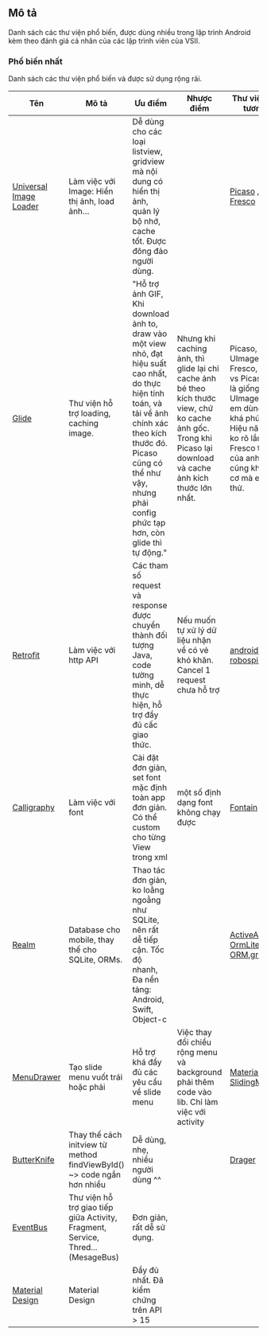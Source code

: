 ## Mô tả

Danh sách các thư viện phổ biến, được dùng nhiều trong lập trình Android kèm theo đánh giá cá nhân của các lập trình viên của VSII.

### Phổ biến nhất

Danh sách các thư viện phổ biến và được sử dụng rộng rãi.

| Tên            | Mô tả |Ưu điểm  |Nhược điểm | Thư viện khác tương tự                    |  
| ----            | ------------      | ------------  | ------------  | ------------       |
| [Universal Image Loader](https://github.com/nostra13/Android-Universal-Image-Loader) | Làm việc với Image: Hiển thị ảnh, load ảnh…|Dễ dùng cho các loại listview, gridview mà nội dung có hiển thị ảnh, quản lý bộ nhớ, cache tốt. Được đông đảo người dùng.|  | [Picaso](https://github.com/square/picasso) , [Glide](https://github.com/bumptech/glide), [Fresco](http://frescolib.org/)|
| [Glide](https://github.com/bumptech/glide) |Thư viện hỗ trợ loading, caching image.|"Hỗ trợ ảnh GIF, Khi download ảnh to, draw vào một view nhỏ, đạt hiệu suất cao nhất, do thực hiện tính toán, và tải về ảnh chính xác theo kích thước đó. Picaso cũng có thể như vậy, nhưng phải config phức tạp hơn, còn glide thì tự động."| Nhưng khi caching ảnh, thì glide lại chỉ cache ảnh bé theo kích thước view, chứ ko cache ảnh gốc. Trong khi Picaso lại download và cache ảnh kích thước lớn nhất.| Picaso, UImageLoader, Fresco, Glide vs Picaso khá là giống nhau. UImageLoader em dùng thấy khá phức tạp. Hiệu năng thì ko rõ lắm. Fresco thì là lib của anh FB, cũng khá ngon cơ mà e chưa thử.|
|[Retrofit](http://square.github.io/retrofit/) | Làm việc với http API| Các tham số request và response được chuyển thành đối tượng Java, code tường minh, dễ thực hiện, hỗ trợ đầy đủ cấc giao thức.| Nếu muốn tự xử lý dữ liệu nhận về có vẻ khó khăn. Cancel 1 request chưa  hỗ trợ|[android-volley](https://github.com/mcxiaoke/android-volley), [robospice](https://github.com/stephanenicolas/robospice)|
| [Calligraphy ](https://github.com/chrisjenx/Calligraphy/blob/master/README.md)       | Làm việc với font| Cài đặt đơn giản, set font mặc định toàn app đơn giản. Có thể custom cho từng View trong xml  |một số định dạng font không chạy được |[Fontain](https://github.com/scopely/fontain) |
|[Realm](https://realm.io/)         | Database cho mobile, thay thế cho SQLite, ORMs. | Thao tác đơn giản, ko loằng ngoằng như SQLite, nên rất dễ tiếp cận. Tốc độ nhanh, Đa nền tảng: Android, Swift, Object-c|  | [ActiveAndroid](https://github.com/pardom/ActiveAndroid/downloads), [OrmLite](http://ormlite.com/),[Sugar ORM](https://github.com/satyan/sugar),[greenDAO](http://greendao-orm.com/) |
| [MenuDrawer](https://github.com/SimonVT/android-menudrawer)| Tạo slide menu vuốt trái hoặc phải| Hỗ trợ khá đầy đủ các yêu cầu về slide menu|Việc thay đổi chiều rộng menu và background phải thêm code vào lib. Chỉ làm việc với activity|[MaterialDrawer](https://github.com/mikepenz/MaterialDrawer), [SlidingMenu](https://github.com/jfeinstein10/SlidingMenu) |
| [ButterKnife](https://github.com/JakeWharton/butterknife)| Thay thế cách initview từ method findViewById() ~> code ngắn hơn nhiều| Dễ dùng, nhẹ, nhiều người dùng ^^| | [Drager](https://github.com/square/dagger) |
|[EventBus](https://github.com/greenrobot/EventBus)| Thư viện hỗ trợ giao tiếp giữa Activity, Fragment, Service, Thred... (MesageBus)| Đơn giản, rất dễ sử dụng.|  | |
| [Material Design](https://github.com/rey5137/material)| Material Design|Đầy đủ nhất. Đã kiểm chứng trên API > 15| | |

